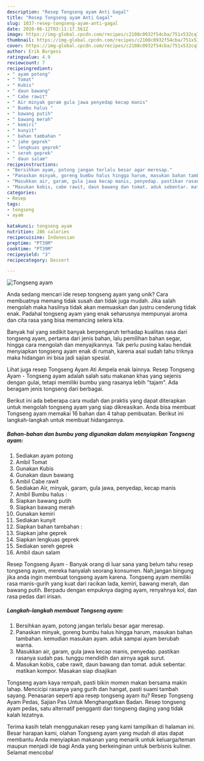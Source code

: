 ```yaml
---
description: "Resep Tongseng ayam Anti Gagal"
title: "Resep Tongseng ayam Anti Gagal"
slug: 1037-resep-tongseng-ayam-anti-gagal
date: 2020-06-12T03:11:17.561Z
image: https://img-global.cpcdn.com/recipes/c2108c0932f54cba/751x532cq70/tongseng-ayam-foto-resep-utama.jpg
thumbnail: https://img-global.cpcdn.com/recipes/c2108c0932f54cba/751x532cq70/tongseng-ayam-foto-resep-utama.jpg
cover: https://img-global.cpcdn.com/recipes/c2108c0932f54cba/751x532cq70/tongseng-ayam-foto-resep-utama.jpg
author: Erik Burgess
ratingvalue: 4.9
reviewcount: 7
recipeingredient:
- " ayam potong"
- " Tomat"
- " Kubis"
- " daun bawang"
- " Cabe rawit"
- " Air minyak garam gula jawa penyedap kecap manis"
- " Bumbu halus "
- " bawang putih"
- " bawang merah"
- " kemiri"
- " kunyit"
- " bahan tambahan "
- " jahe geprek"
- " lengkuas geprek"
- " sereh geprek"
- " daun salam"
recipeinstructions:
- "Bersihkan ayam, potong jangan terlalu besar agar meresap."
- "Panaskan minyak, goreng bumbu halus hingga harum, masukan bahan tambahan. kemudian masukan ayam. aduk sampai ayam berubah warna."
- "Masukkan air, garam, gula jawa kecap manis, penyedap. pastikan rasanya sudah pas. tunggu mendidih dan airnya agak surut."
- "Masukan kobis, cabe rawit, daun bawang dan tomat. aduk sebentar. matikan kompor. Masakan siap disajikan"
categories:
- Resep
tags:
- tongseng
- ayam

katakunci: tongseng ayam 
nutrition: 286 calories
recipecuisine: Indonesian
preptime: "PT39M"
cooktime: "PT39M"
recipeyield: "3"
recipecategory: Dessert

---
```



![Tongseng ayam](https://img-global.cpcdn.com/recipes/c2108c0932f54cba/751x532cq70/tongseng-ayam-foto-resep-utama.jpg)

Anda sedang mencari ide resep tongseng ayam yang unik? Cara membuatnya memang tidak susah dan tidak juga mudah. Jika salah mengolah maka hasilnya tidak akan memuaskan dan justru cenderung tidak enak. Padahal tongseng ayam yang enak seharusnya mempunyai aroma dan cita rasa yang bisa memancing selera kita.

Banyak hal yang sedikit banyak berpengaruh terhadap kualitas rasa dari tongseng ayam, pertama dari jenis bahan, lalu pemilihan bahan segar, hingga cara mengolah dan menyajikannya. Tak perlu pusing kalau hendak menyiapkan tongseng ayam enak di rumah, karena asal sudah tahu triknya maka hidangan ini bisa jadi sajian spesial.

Lihat juga resep Tongseng Ayam Ati Ampela enak lainnya. Resep Tongseng Ayam - Tongseng ayam adalah salah satu makanan khas yang sejenis dengan gulai, tetapi memiliki bumbu yang rasanya lebih &#34;tajam&#34;. Ada beragam jenis tongseng dari berbagai.


Berikut ini ada beberapa cara mudah dan praktis yang dapat diterapkan untuk mengolah tongseng ayam yang siap dikreasikan. Anda bisa membuat Tongseng ayam memakai 16 bahan dan 4 tahap pembuatan. Berikut ini langkah-langkah untuk membuat hidangannya.

<!--inarticleads1-->

##### Bahan-bahan dan bumbu yang digunakan dalam menyiapkan Tongseng ayam:

1. Sediakan  ayam potong
1. Ambil  Tomat
1. Gunakan  Kubis
1. Gunakan  daun bawang
1. Ambil  Cabe rawit
1. Sediakan  Air, minyak, garam, gula jawa, penyedap, kecap manis
1. Ambil  Bumbu halus :
1. Siapkan  bawang putih
1. Siapkan  bawang merah
1. Gunakan  kemiri
1. Sediakan  kunyit
1. Siapkan  bahan tambahan :
1. Siapkan  jahe geprek
1. Siapkan  lengkuas geprek
1. Sediakan  sereh geprek
1. Ambil  daun salam


Resep Tongseng Ayam - Banyak orang di luar sana yang belum tahu resep tongseng ayam, mereka hanyalah seorang konsumen. Nah,jangan bingung jika anda ingin membuat tongseng ayam karena. Tongseng ayam memiliki rasa manis-gurih yang kuat dari racikan lada, kemiri, bawang merah, dan bawang putih. Berpadu dengan empuknya daging ayam, renyahnya kol, dan rasa pedas dari irisan. 

<!--inarticleads2-->

##### Langkah-langkah membuat Tongseng ayam:

1. Bersihkan ayam, potong jangan terlalu besar agar meresap.
1. Panaskan minyak, goreng bumbu halus hingga harum, masukan bahan tambahan. kemudian masukan ayam. aduk sampai ayam berubah warna.
1. Masukkan air, garam, gula jawa kecap manis, penyedap. pastikan rasanya sudah pas. tunggu mendidih dan airnya agak surut.
1. Masukan kobis, cabe rawit, daun bawang dan tomat. aduk sebentar. matikan kompor. Masakan siap disajikan


Tongseng ayam kaya rempah, pasti bikin momen makan bersama makin lahap. Mencicipi rasanya yang gurih dan hangat, pasti suami tambah sayang. Penasaran seperti apa resep tongseng ayam itu? Resep Tongseng Ayam Pedas, Sajian Pas Untuk Menghangatkan Badan. Resep tongseng ayam pedas, satu alternatif pengganti dari tongseng daging yang tidak kalah lezatnya. 

Terima kasih telah menggunakan resep yang kami tampilkan di halaman ini. Besar harapan kami, olahan Tongseng ayam yang mudah di atas dapat membantu Anda menyiapkan makanan yang menarik untuk keluarga/teman maupun menjadi ide bagi Anda yang berkeinginan untuk berbisnis kuliner. Selamat mencoba!
